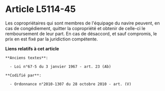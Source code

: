 # Article L5114-45

Les copropriétaires qui sont membres de l'équipage du navire peuvent, en cas de congédiement, quitter la copropriété et
obtenir de celle-ci le remboursement de leur part. En cas de désaccord, et sauf compromis, le prix en est fixé par la
juridiction compétente.

**Liens relatifs à cet article**

	**Anciens textes**:

	  - Loi n°67-5 du 3 janvier 1967 - art. 23 (Ab)

	**Codifié par**:

	  - Ordonnance n°2010-1307 du 28 octobre 2010 - art. (V)
